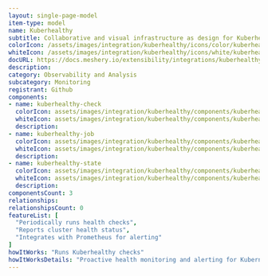 ```yaml
---
layout: single-page-model
item-type: model
name: Kuberhealthy
subtitle: Collaborative and visual infrastructure as design for Kuberhealthy
colorIcon: /assets/images/integration/kuberhealthy/icons/color/kuberhealthy-color.svg
whiteIcon: /assets/images/integration/kuberhealthy/icons/white/kuberhealthy-white.svg
docURL: https://docs.meshery.io/extensibility/integrations/kuberhealthy
description: 
category: Observability and Analysis
subcategory: Monitoring
registrant: Github
components: 
- name: kuberhealthy-check
  colorIcon: assets/images/integration/kuberhealthy/components/kuberhealthy-check/icons/color/kuberhealthy-check-color.svg
  whiteIcon: assets/images/integration/kuberhealthy/components/kuberhealthy-check/icons/white/kuberhealthy-check-white.svg
  description: 
- name: kuberhealthy-job
  colorIcon: assets/images/integration/kuberhealthy/components/kuberhealthy-job/icons/color/kuberhealthy-job-color.svg
  whiteIcon: assets/images/integration/kuberhealthy/components/kuberhealthy-job/icons/white/kuberhealthy-job-white.svg
  description: 
- name: kuberhealthy-state
  colorIcon: assets/images/integration/kuberhealthy/components/kuberhealthy-state/icons/color/kuberhealthy-state-color.svg
  whiteIcon: assets/images/integration/kuberhealthy/components/kuberhealthy-state/icons/white/kuberhealthy-state-white.svg
  description: 
componentsCount: 3
relationships: 
relationshipsCount: 0
featureList: [
  "Periodically runs health checks",
  "Reports cluster health status",
  "Integrates with Prometheus for alerting"
]
howItWorks: "Runs Kuberhealthy checks"
howItWorksDetails: "Proactive health monitoring and alerting for Kubernetes clusters"
---
```

